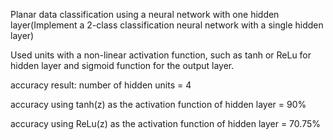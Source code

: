 Planar data classification using a neural network with one hidden layer(Implement a 2-class classification neural network with a single hidden layer)

Used units with a non-linear activation function, such as tanh or ReLu for hidden layer and sigmoid function for the output layer.


accuracy result:
number of hidden units = 4

accuracy using tanh(z) as the activation function of hidden layer = 90%

accuracy using ReLu(z) as the activation function of hidden layer = 70.75%
